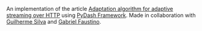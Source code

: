 An implementation of the article [Adaptation algorithm for adaptive streaming over HTTP](https://ieeexplore.ieee.org/abstract/document/6229732) using [PyDash Framework](https://github.com/mfcaetano/pydash). Made in collaboration with [Guilherme Silva](https://github.com/gss214) and [Gabriel Faustino](https://github.com/Faustino27).
